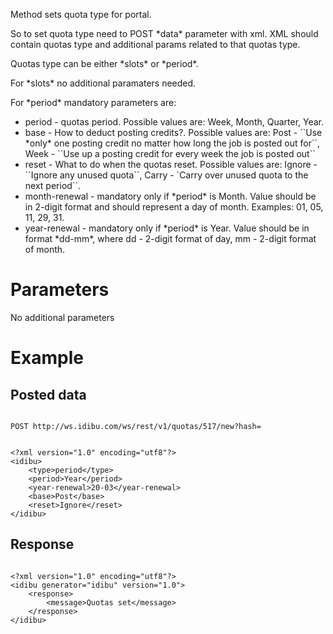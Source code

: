 <p>Method sets quota type for portal.</p>
<p>So to set quota type need to POST *data* parameter with xml. XML should contain quotas type and additional params related to that quotas type.</p>
<p>Quotas type can be either *slots* or *period*.</p>
<p>For *slots* no additional paramaters needed.</p>
<p>For *period* mandatory parameters are:</p>
<ul>
	<li>
		period - quotas period. Possible values are: Week, Month, Quarter, Year.</li>
	<li>
		base - How to deduct posting credits?. Possible values are: Post - ``Use *only* one posting credit no matter how long the job is posted out for``, Week - ``Use up a posting credit for every week the job is posted out``</li>
	<li>
		reset - What to do when the quotas reset. Possible values are: Ignore - ``Ignore any unused quota``, Carry - `Carry over unused quota to the next period``.</li>
	<li>
		month-renewal - mandatory only if *period* is Month. Value should be in 2-digit format and should represent a day of month. Examples: 01, 05, 11, 29, 31.</li>
	<li>
		year-renewal - mandatory only if *period* is Year. Value should be in format *dd-mm*, where dd - 2-digit format of day, mm - 2-digit format of month.</li>
</ul>
<h1>
	Parameters</h1>
<p>No additional parameters</p>
<h1>
	Example</h1>
<h2>
	Posted data</h2>
<pre>
<code>
POST http://ws.idibu.com/ws/rest/v1/quotas/517/new?hash=<your hash>
</code></pre>
<pre>
<code type="xml">
&lt;?xml version=&quot;1.0&quot; encoding=&quot;utf8&quot;?&gt;
&lt;idibu&gt;
    &lt;type&gt;period&lt;/type&gt;
    &lt;period&gt;Year&lt;/period&gt;
    &lt;year-renewal&gt;20-03&lt;/year-renewal&gt;
    &lt;base&gt;Post&lt;/base&gt;
    &lt;reset&gt;Ignore&lt;/reset&gt;
&lt;/idibu&gt;
</code></pre>
<h2>
	Response</h2>
<pre>
<code type="xml">
&lt;?xml version=&quot;1.0&quot; encoding=&quot;utf8&quot;?&gt;
&lt;idibu generator=&quot;idibu&quot; version=&quot;1.0&quot;&gt;
    &lt;response&gt;
        &lt;message&gt;Quotas set&lt;/message&gt;
    &lt;/response&gt;
&lt;/idibu&gt;
</code></pre>
